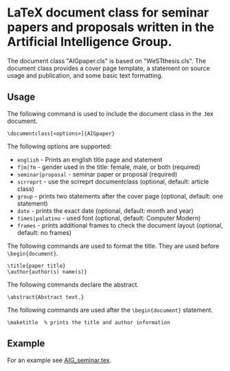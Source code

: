 # LaTeX document class for seminar papers and proposals written in the Artificial Intelligence Group.
The document class "AIGpaper.cls" is based on "WeSTthesis.cls". The document class provides a cover page template, a statement on source usage and publication, and some basic text formatting.

## Usage
The following command is used to include the document class in the .tex document.

    \documentclass[<options>]{AIGpaper}

The following options are supported:

- `english`                           - Prints an english title page and statement
- `f|m|fm`                            - gender used in the title: female, male, or both (required)
- `seminar|proposal`                  - seminar paper or proposal (required)
- `scrreprt`                          - use the scrreprt documentclass (optional, default: article class)
- `group`                             - prints two statements after the cover page (optional, default: one statement)
- `date`                              - prints the exact date (optional, default: month and year)
- `times|palatino`	                  - used font (optional, default: Computer Modern)
- `frames`                            - prints additional frames to check the document layout (optional, default: no frames)

The following commands are used to format the title. They are used before `\begin{document}`.

    \title{paper title}
    \author{author(s) name(s)}

The following commands declare the abstract.

    \abstract{Abstract text.}

The following commands are used after the `\begin{document}` statement.

    \maketitle  % prints the title and author information

## Example
For an example see [AIG_seminar.tex](AIG_seminar.tex).

